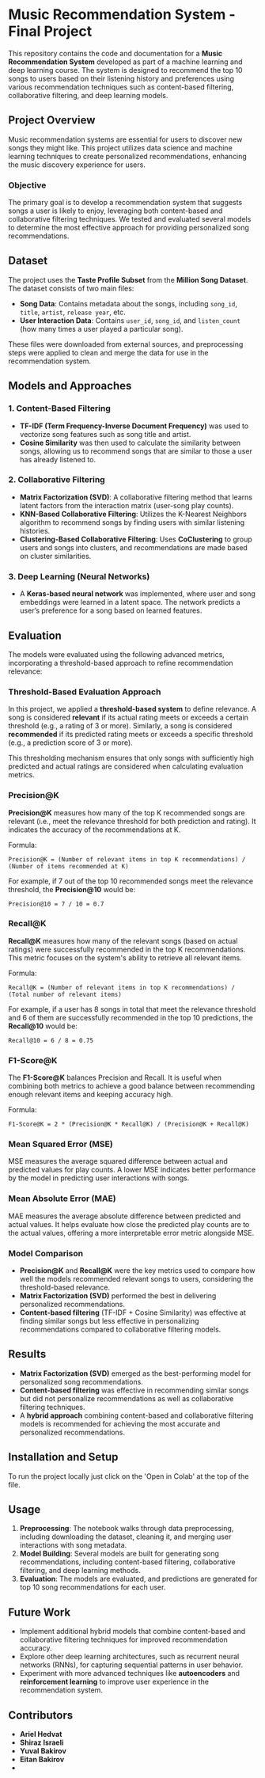 # Music Recommendation System - Final Project

This repository contains the code and documentation for a **Music Recommendation System** developed as part of a machine learning and deep learning course. The system is designed to recommend the top 10 songs to users based on their listening history and preferences using various recommendation techniques such as content-based filtering, collaborative filtering, and deep learning models.

## Project Overview

Music recommendation systems are essential for users to discover new songs they might like. This project utilizes data science and machine learning techniques to create personalized recommendations, enhancing the music discovery experience for users.

### Objective

The primary goal is to develop a recommendation system that suggests songs a user is likely to enjoy, leveraging both content-based and collaborative filtering techniques. We tested and evaluated several models to determine the most effective approach for providing personalized song recommendations.

## Dataset

The project uses the **Taste Profile Subset** from the **Million Song Dataset**. The dataset consists of two main files:

- **Song Data**: Contains metadata about the songs, including `song_id`, `title`, `artist`, `release year`, etc.
- **User Interaction Data**: Contains `user_id`, `song_id`, and `listen_count` (how many times a user played a particular song).

These files were downloaded from external sources, and preprocessing steps were applied to clean and merge the data for use in the recommendation system.

## Models and Approaches

### 1. **Content-Based Filtering**
- **TF-IDF (Term Frequency-Inverse Document Frequency)** was used to vectorize song features such as song title and artist.
- **Cosine Similarity** was then used to calculate the similarity between songs, allowing us to recommend songs that are similar to those a user has already listened to.

### 2. **Collaborative Filtering**
- **Matrix Factorization (SVD)**: A collaborative filtering method that learns latent factors from the interaction matrix (user-song play counts).
- **KNN-Based Collaborative Filtering**: Utilizes the K-Nearest Neighbors algorithm to recommend songs by finding users with similar listening histories.
- **Clustering-Based Collaborative Filtering**: Uses **CoClustering** to group users and songs into clusters, and recommendations are made based on cluster similarities.

### 3. **Deep Learning (Neural Networks)**
- A **Keras-based neural network** was implemented, where user and song embeddings were learned in a latent space. The network predicts a user’s preference for a song based on learned features.


## Evaluation

The models were evaluated using the following advanced metrics, incorporating a threshold-based approach to refine recommendation relevance:

### **Threshold-Based Evaluation Approach**
In this project, we applied a **threshold-based system** to define relevance. A song is considered **relevant** if its actual rating meets or exceeds a certain threshold (e.g., a rating of 3 or more). Similarly, a song is considered **recommended** if its predicted rating meets or exceeds a specific threshold (e.g., a prediction score of 3 or more). 

This thresholding mechanism ensures that only songs with sufficiently high predicted and actual ratings are considered when calculating evaluation metrics.

### **Precision@K**
**Precision@K** measures how many of the top K recommended songs are relevant (i.e., meet the relevance threshold for both prediction and rating). It indicates the accuracy of the recommendations at K.

Formula:
```
Precision@K = (Number of relevant items in top K recommendations) / (Number of items recommended at K)
```

For example, if 7 out of the top 10 recommended songs meet the relevance threshold, the **Precision@10** would be:
```
Precision@10 = 7 / 10 = 0.7
```

### **Recall@K**
**Recall@K** measures how many of the relevant songs (based on actual ratings) were successfully recommended in the top K recommendations. This metric focuses on the system's ability to retrieve all relevant items.

Formula:
```
Recall@K = (Number of relevant items in top K recommendations) / (Total number of relevant items)
```

For example, if a user has 8 songs in total that meet the relevance threshold and 6 of them are successfully recommended in the top 10 predictions, the **Recall@10** would be:
```
Recall@10 = 6 / 8 = 0.75
```

### **F1-Score@K**
The **F1-Score@K** balances Precision and Recall. It is useful when combining both metrics to achieve a good balance between recommending enough relevant items and keeping accuracy high.

Formula:
```
F1-Score@K = 2 * (Precision@K * Recall@K) / (Precision@K + Recall@K)
```

### **Mean Squared Error (MSE)**
MSE measures the average squared difference between actual and predicted values for play counts. A lower MSE indicates better performance by the model in predicting user interactions with songs.

### **Mean Absolute Error (MAE)**
MAE measures the average absolute difference between predicted and actual values. It helps evaluate how close the predicted play counts are to the actual values, offering a more interpretable error metric alongside MSE.

### **Model Comparison**
- **Precision@K** and **Recall@K** were the key metrics used to compare how well the models recommended relevant songs to users, considering the threshold-based relevance.
- **Matrix Factorization (SVD)** performed the best in delivering personalized recommendations.
- **Content-based filtering** (TF-IDF + Cosine Similarity) was effective at finding similar songs but less effective in personalizing recommendations compared to collaborative filtering models.


## Results

- **Matrix Factorization (SVD)** emerged as the best-performing model for personalized song recommendations.
- **Content-based filtering** was effective in recommending similar songs but did not personalize recommendations as well as collaborative filtering techniques.
- A **hybrid approach** combining content-based and collaborative filtering models is recommended for achieving the most accurate and personalized recommendations.

## Installation and Setup

To run the project locally just click on the 'Open in Colab' at the top of the file.

## Usage

1. **Preprocessing**: The notebook walks through data preprocessing, including downloading the dataset, cleaning it, and merging user interactions with song metadata.
2. **Model Building**: Several models are built for generating song recommendations, including content-based filtering, collaborative filtering, and deep learning methods.
3. **Evaluation**: The models are evaluated, and predictions are generated for top 10 song recommendations for each user.

## Future Work

- Implement additional hybrid models that combine content-based and collaborative filtering techniques for improved recommendation accuracy.
- Explore other deep learning architectures, such as recurrent neural networks (RNNs), for capturing sequential patterns in user behavior.
- Experiment with more advanced techniques like **autoencoders** and **reinforcement learning** to improve user experience in the recommendation system.

## Contributors

- **Ariel Hedvat**
- **Shiraz Israeli**
- **Yuval Bakirov**
- **Eitan Bakirov**
- 


